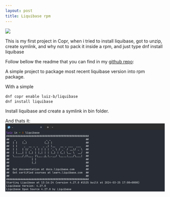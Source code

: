 ```yaml
---
layout: post
title: Liquibase rpm
---
```

<a  href="https://copr.fedorainfracloud.org/coprs/luiz-b/liquibase/package/liquibase/"><img align="left" src="https://copr.fedorainfracloud.org/coprs/luiz-b/liquibase/package/liquibase/status_image/last_build.png" /></a>
<br>

This is my first project in Copr, when i tried to install liquibase, got to unzip, create symlink, and why not to pack it inside a rpm, and just type dnf install liquibase

Follow bellow the readme that you can find in my [github repo](https://github.com/luizborgess/liquibase-rpm):




A simple project to package most recent liquibase version into rpm package.

With a simple

```
dnf copr enable luiz-b/liquibase
dnf install liquibase
```

Install liquibase and create a symlink in bin folder.

And thats it:
![liquibase](images/liquibase.png)

